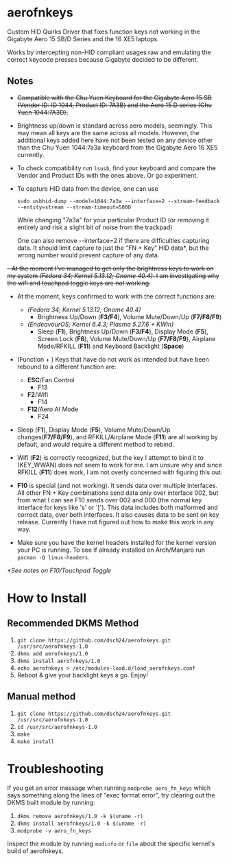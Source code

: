 # aerofnkeys
Custom HID Quirks Driver that fixes function keys not working in the Gigabyte Aero 15 SB/D Series and the 16 XE5 laptops.

Works by intercepting non-HID compliant usages raw and emulating the correct keycode presses because Gigabyte decided to be different.

## Notes

- ~~Compatible with the Chu Yuen Keyboard for the Gigabyte Aero 15 SB (Vendor ID: ID 1044, Product ID: 7A3B) and the Aero 15 D series (Chu Yuen 1044:7A3D).~~
- Brightness up/down is standard across aero models, seemingly. This may mean all keys are the same across all models. However, the additional keys added here have not been tested on any device other than the Chu Yuen 1044:7a3a keyboard from the Gigabyte Aero 16 XE5 currently.
- To check compatibility run `lsusb`, find your keyboard and compare the Vendor and Product IDs with the ones above. Or go experiment.
- To capture HID data from the device, one can use
  
  ``` sudo usbhid-dump --model=1044:7a3a --interface=2 --stream-feedback --entity=stream --stream-timeout=5000 ```
  
  While changing "7a3a" for your particular Product ID (or removing it entirely and risk a slight bit of noise from the trackpad)

  One can also remove --interface=2 if there are difficulties capturing data. It should limit capture to just the "FN + Key" HID data*, but the wrong number would prevent capture of any data.

~~- At the moment I've managed to get only the brightness keys to work on my system *(Fedora 34; Kernel 5.13.12; Gnome 40.4)*. I am investigating why the wifi and touchpad toggle keys are not working.~~
- At the moment, keys confirmed to work with the correct functions are:
  - *(Fedora 34; Kernel 5.13.12; Gnome 40.4)*
    - Brightness Up/Down (**F3/F4**), Volume Mute/Down/Up (**F7/F8/F9**)
  - *(EndeavourOS; Kernel 6.4.3; Plasma 5.27.6 + KWin)*
    - Sleep (**F1**), Brightness Up/Down (**F3/F4**), Display Mode (**F5**), Screen Lock (**F6**), Volume Mute/Down/Up (**F7/F8/F9**), Airplane Mode/RFKILL (**F11**) and Keyboard Backlight (**Space**)
      
- (Function + ) Keys that have do not work as intended but have been rebound to a different function are:
  - **ESC**/Fan Control
    - F13
  - **F2**/Wifi
    - F14
  - **F12**/Aero AI Mode
    - F24
      
- Sleep (**F1**), Display Mode (**F5**), Volume Mute/Down/Up changes(**F7/F8/F9**), and RFKILL/Airplane Mode (**F11**) are all working by default, and would require a different method to rebind.

- Wifi (**F2**) is correctly recognized, but the key I attempt to bind it to (KEY_WWAN) does not seem to work for me. I am unsure why and since RFKILL (**F11**) does work, I am not overly concerned with figuring this out.

- **F10** is special (and not working). It sends data over multiple interfaces. All other FN + Key combinations send data only over interface 002, but from what I can see F10 sends over 002 and 000 (the normal key interface for keys like 's' or '['). This data includes both malformed and correct data, over both interfaces. It also causes data to be sent on key release. Currently I have not figured out how to make this work in any way.

- Make sure you have the kernel headers installed for the kernel version your PC is running. To see if already installed on Arch/Manjaro run `pacman -Q linux-headers`.

_*See notes on F10/Touchpad Toggle_


# How to Install

## Recommended DKMS Method
1. `git clone https://github.com/dsch24/aerofnkeys.git /usr/src/aerofnkeys-1.0`
2. `dkms add aerofnkeys/1.0`
3. `dkms install aerofnkeys/1.0`
4. `echo aerofnkeys > /etc/modules-load.d/load_aerofnkeys.conf`
5. Reboot & give your backlight keys a go. Enjoy!


## Manual method
1. `git clone https://github.com/dsch24/aerofnkeys.git /usr/src/aerofnkeys-1.0`
2. `cd /usr/src/aerofnkeys-1.0`
3. `make`
4. `make install`

# Troubleshooting

If you get an error message when running `modprobe aero_fn_keys` which says something along the lines of "exec format error", try clearing out the DKMS built module by running:
1. `dkms remove aerofnkeys/1.0 -k $(uname -r)`
2. `dkms install aerofnkeys/1.0 -k $(uname -r)`
3. `modprobe -v aero_fn_keys`

Inspect the module by running `modinfo` or `file` about the specific kernel's build of aerofnkeys.

